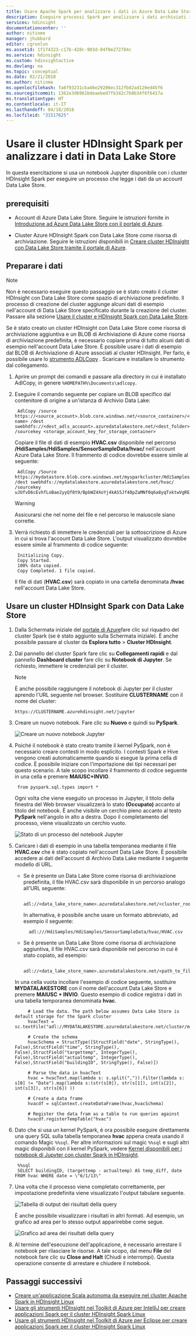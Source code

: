 ```yaml
---
title: Usare Apache Spark per analizzare i dati in Azure Data Lake Store | Microsoft Docs
description: Eseguire processi Spark per analizzare i dati archiviati in Azure Data Lake Store
services: hdinsight
documentationcenter: ''
author: nitinme
manager: jhubbard
editor: cgronlun
ms.assetid: 1f174323-c17b-428c-903d-04f0e272784c
ms.service: hdinsight
ms.custom: hdinsightactive
ms.devlang: na
ms.topic: conceptual
ms.date: 02/21/2018
ms.author: nitinme
ms.openlocfilehash: fa6f93231cba46e29206ec312fb82ad120ed45f6
ms.sourcegitcommit: 1362e3d6961bdeaebed7fb342c7b0b34f6f6417a
ms.translationtype: HT
ms.contentlocale: it-IT
ms.lasthandoff: 04/18/2018
ms.locfileid: "31517625"
---
```

# <a name="use-hdinsight-spark-cluster-to-analyze-data-in-data-lake-store"></a>Usare il cluster HDInsight Spark per analizzare i dati in Data Lake Store

In questa esercitazione si usa un notebook Jupyter disponibile con i cluster HDInsight Spark per eseguire un processo che legge i dati da un account Data Lake Store.

## <a name="prerequisites"></a>prerequisiti

* Account di Azure Data Lake Store. Seguire le istruzioni fornite in [Introduzione ad Azure Data Lake Store con il portale di Azure](../../data-lake-store/data-lake-store-get-started-portal.md).

* Cluster Azure HDInsight Spark con Data Lake Store come risorsa di archiviazione. Seguire le istruzioni disponibili in [Creare cluster HDInsight con Data Lake Store tramite il portale di Azure](../../data-lake-store/data-lake-store-hdinsight-hadoop-use-portal.md).

    
## <a name="prepare-the-data"></a>Preparare i dati

> [!NOTE]
> Non è necessario eseguire questo passaggio se è stato creato il cluster HDInsight con Data Lake Store come spazio di archiviazione predefinito. Il processo di creazione del cluster aggiunge alcuni dati di esempio nell'account di Data Lake Store specificato durante la creazione del cluster. Passare alla sezione [Usare il cluster e HDInsight Spark con Data Lake Store](#use-an-hdinsight-spark-cluster-with-data-lake-store).
>
>

Se è stato creato un cluster HDInsight con Data Lake Store come risorsa di archiviazione aggiuntiva e un BLOB di Archiviazione di Azure come risorsa di archiviazione predefinita, è necessario copiare prima di tutto alcuni dati di esempio nell'account Data Lake Store. È possibile usare i dati di esempio dal BLOB di Archiviazione di Azure associati al cluster HDInsight. Per farlo, è possibile usare lo [strumento ADLCopy](http://aka.ms/downloadadlcopy) . Scaricare e installare lo strumento dal collegamento.

1. Aprire un prompt dei comandi e passare alla directory in cui è installato AdlCopy, in genere `%HOMEPATH%\Documents\adlcopy`.

2. Eseguire il comando seguente per copiare un BLOB specifico dal contenitore di origine a un'istanza di Archivio Data Lake:

        AdlCopy /source https://<source_account>.blob.core.windows.net/<source_container>/<blob name> /dest swebhdfs://<dest_adls_account>.azuredatalakestore.net/<dest_folder>/ /sourcekey <storage_account_key_for_storage_container>

    Copiare il file di dati di esempio **HVAC.csv** disponibile nel percorso **/HdiSamples/HdiSamples/SensorSampleData/hvac/** nell'account Azure Data Lake Store. Il frammento di codice dovrebbe essere simile al seguente:

        AdlCopy /Source https://mydatastore.blob.core.windows.net/mysparkcluster/HdiSamples/HdiSamples/SensorSampleData/hvac/HVAC.csv /dest swebhdfs://mydatalakestore.azuredatalakestore.net/hvac/ /sourcekey uJUfvD6cEvhfLoBae2yyQf8t9/BpbWZ4XoYj4kAS5Jf40pZaMNf0q6a8yqTxktwVgRED4vPHeh/50iS9atS5LQ==

   > [!WARNING]
   > Assicurarsi che nel nome del file e nel percorso le maiuscole siano corrette.
   >
   >
3. Verrà richiesto di immettere le credenziali per la sottoscrizione di Azure in cui si trova l'account Data Lake Store. L'output visualizzato dovrebbe essere simile al frammento di codice seguente:

        Initializing Copy.
        Copy Started.
        100% data copied.
        Copy Completed. 1 file copied.

    Il file di dati (**HVAC.csv**) sarà copiato in una cartella denominata **/hvac** nell'account Data Lake Store.

## <a name="use-an-hdinsight-spark-cluster-with-data-lake-store"></a>Usare un cluster HDInsight Spark con Data Lake Store

1. Dalla Schermata iniziale del [portale di Azure](https://portal.azure.com/)fare clic sul riquadro del cluster Spark (se è stato aggiunto sulla Schermata iniziale). È anche possibile passare al cluster da **Esplora tutto** > **Cluster HDInsight**.

2. Dal pannello del cluster Spark fare clic su **Collegamenti rapidi** e dal pannello **Dashboard cluster** fare clic su **Notebook di Jupyter**. Se richiesto, immettere le credenziali per il cluster.

   > [!NOTE]
   > È anche possibile raggiungere il notebook di Jupyter per il cluster aprendo l'URL seguente nel browser. Sostituire **CLUSTERNAME** con il nome del cluster:
   >
   > `https://CLUSTERNAME.azurehdinsight.net/jupyter`
   >
   >

3. Creare un nuovo notebook. Fare clic su **Nuovo** e quindi su **PySpark**.

    ![Creare un nuovo notebook Jupyter](./media/apache-spark-use-with-data-lake-store/hdinsight-create-jupyter-notebook.png "Creare un nuovo notebook Jupyter")

4. Poiché il notebook è stato creato tramite il kernel PySpark, non è necessario creare contesti in modo esplicito. I contesti Spark e Hive vengono creati automaticamente quando si esegue la prima cella di codice. È possibile iniziare con l'importazione dei tipi necessari per questo scenario. A tale scopo incollare il frammento di codice seguente in una cella e premere **MAIUSC+INVIO**.

        from pyspark.sql.types import *

    Ogni volta che viene eseguito un processo in Jupyter, il titolo della finestra del Web browser visualizzerà lo stato **(Occupato)** accanto al titolo del notebook. È anche visibile un cerchio pieno accanto al testo **PySpark** nell'angolo in alto a destra. Dopo il completamento del processo, viene visualizzato un cerchio vuoto.

     ![Stato di un processo del notebook Jupyter](./media/apache-spark-use-with-data-lake-store/hdinsight-jupyter-job-status.png "Stato di un processo del notebook Jupyter")

5. Caricare i dati di esempio in una tabella temporanea mediante il file **HVAC.csv** che è stato copiato nell'account Data Lake Store. È possibile accedere ai dati dell'account di Archivio Data Lake mediante il seguente modello di URL.

    * Se è presente un Data Lake Store come risorsa di archiviazione predefinita, il file HVAC.csv sarà disponibile in un percorso analogo all'URL seguente:

            adl://<data_lake_store_name>.azuredatalakestore.net/<cluster_root>/HdiSamples/HdiSamples/SensorSampleData/hvac/HVAC.csv

        In alternativa, è possibile anche usare un formato abbreviato, ad esempio il seguente:

            adl:///HdiSamples/HdiSamples/SensorSampleData/hvac/HVAC.csv

    * Se è presente un Data Lake Store come risorsa di archiviazione aggiuntiva, il file HVAC.csv sarà disponibile nel percorso in cui è stato copiato, ad esempio:

            adl://<data_lake_store_name>.azuredatalakestore.net/<path_to_file>

     In una cella vuota incollare l'esempio di codice seguente, sostituire **MYDATALAKESTORE** con il nome dell'account Data Lake Store e premere **MAIUSC + INVIO**. Questo esempio di codice registra i dati in una tabella temporanea denominata **hvac**.

            # Load the data. The path below assumes Data Lake Store is default storage for the Spark cluster
            hvacText = sc.textFile("adl://MYDATALAKESTORE.azuredatalakestore.net/cluster/mysparkcluster/HdiSamples/HdiSamples/SensorSampleData/hvac/HVAC.csv")

            # Create the schema
            hvacSchema = StructType([StructField("date", StringType(), False),StructField("time", StringType(), False),StructField("targettemp", IntegerType(), False),StructField("actualtemp", IntegerType(), False),StructField("buildingID", StringType(), False)])

            # Parse the data in hvacText
            hvac = hvacText.map(lambda s: s.split(",")).filter(lambda s: s[0] != "Date").map(lambda s:(str(s[0]), str(s[1]), int(s[2]), int(s[3]), str(s[6]) ))

            # Create a data frame
            hvacdf = sqlContext.createDataFrame(hvac,hvacSchema)

            # Register the data fram as a table to run queries against
            hvacdf.registerTempTable("hvac")

6. Dato che si usa un kernel PySpark, è ora possibile eseguire direttamente una query SQL sulla tabella temporanea **hvac** appena creata usando il comando Magic `%%sql`. Per altre informazioni sul magic `%%sql` e sugli altri magic disponibili con il kernel PySpark, vedere [Kernel disponibili per i notebook di Jupyter con cluster Spark in HDInsight](apache-spark-jupyter-notebook-kernels.md#parameters-supported-with-the-sql-magic).

        %%sql
        SELECT buildingID, (targettemp - actualtemp) AS temp_diff, date FROM hvac WHERE date = \"6/1/13\"

7. Una volta che il processo viene completato correttamente, per impostazione predefinita viene visualizzato l'output tabulare seguente.

      ![Tabella di output dei risultati della query](./media/apache-spark-use-with-data-lake-store/jupyter-tabular-output.png "Tabella di output dei risultati della query")

     È anche possibile visualizzare i risultati in altri formati. Ad esempio, un grafico ad area per lo stesso output apparirebbe come segue.

     ![Grafico ad area dei risultati della query](./media/apache-spark-use-with-data-lake-store/jupyter-area-output.png "Grafico ad area dei risultati della query")

8. Al termine dell'esecuzione dell'applicazione, è necessario arrestare il notebook per rilasciare le risorse. A tale scopo, dal menu **File** del notebook fare clic su **Close and Halt** (Chiudi e interrompi). Questa operazione consente di arrestare e chiudere il notebook.


## <a name="next-steps"></a>Passaggi successivi

* [Creare un'applicazione Scala autonoma da eseguire nel cluster Apache Spark in HDInsight Linux](apache-spark-create-standalone-application.md)
* [Usare gli strumenti HDInsight nel Toolkit di Azure per IntelliJ per creare applicazioni Spark per il cluster HDInsight Spark Linux](apache-spark-intellij-tool-plugin.md)
* [Usare gli strumenti HDInsight nel Toolkit di Azure per Eclipse per creare applicazioni Spark per il cluster HDInsight Spark Linux](apache-spark-eclipse-tool-plugin.md)
